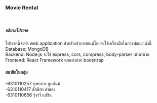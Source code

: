 <h3>Movie Rental</h3></br>
<h5>อธิบายโปรเจค</br></h5>
 <p> โปรเจคนี้จะทำ web application สำหรับเช่าภาพยนต์โดยจะใช้เครื่องมือในการพัฒนา ดังนี้</br>
 Database: MongoDB</br>
 Backend: Node.js จะใช้ express, cors, compress, body-parser เข้ามาด้วย</br>
 Frontend: React Framework ตกแต่งด้วย bootstrap
 
 </p>


  
<h4>สมาชิกในกลุ่ม</h4>
-6310110257 บุษบากร ยูถนันท์</br>
-6310110417 ลักษิกา ดำแดง</br>
-6310110656 รุ่งรวี แซ่ชิน
